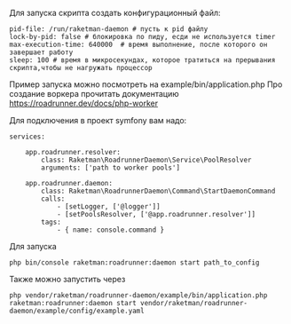 Для запуска скрипта создать конфигурационный файл:

```$xslt
pid-file: /run/raketman-daemon # пусть к pid файлу
lock-by-pid: false # блокировка по пиду, есди не используется timer
max-execution-time: 640000  # время выполнение, после которого он завершает работу
sleep: 100 # время в микросекундах, которое тратиться на прерывания скрипта,чтобы не нагружать процессор
```

Пример запуска можно посмотреть на example/bin/application.php
Про создание воркера прочитать документацию https://roadrunner.dev/docs/php-worker


Для  подключения в проект symfony вам надо:

```
services:

    app.roadrunner.resolver:
        class: Raketman\RoadrunnerDaemon\Service\PoolResolver
        arguments: ['path to worker pools']

    app.roadrunner.daemon:
        class: Raketman\RoadrunnerDaemon\Command\StartDaemonCommand
        calls:
            - [setLogger, ['@logger']]
            - [setPoolsResolver, ['@app.roadrunner.resolver']]
        tags:
            - { name: console.command }
```

Для запуска 
```
php bin/console raketman:roadrunner:daemon start path_to_config
```


Также можно запустить через 

```
php vendor/raketman/roadrunner-daemon/example/bin/application.php raketman:roadrunner:daemon start vendor/raketman/roadrunner-daemon/example/config/example.yaml 
```
